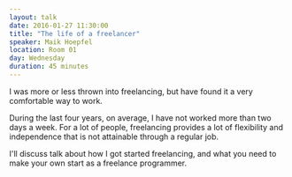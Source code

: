 ```yaml
---
layout: talk
date: 2016-01-27 11:30:00
title: "The life of a freelancer"
speaker: Maik Hoepfel
location: Room 01
day: Wednesday
duration: 45 minutes
---
```


I was more or less thrown into freelancing, but have found it a very comfortable way to work.

During the last four years, on average, I have not worked more than two days a week. For a lot of people, freelancing provides a lot of flexibility and independence that is not attainable through a regular job.

I'll discuss talk about how I got started freelancing, and what you need to make your own start as a freelance programmer.
